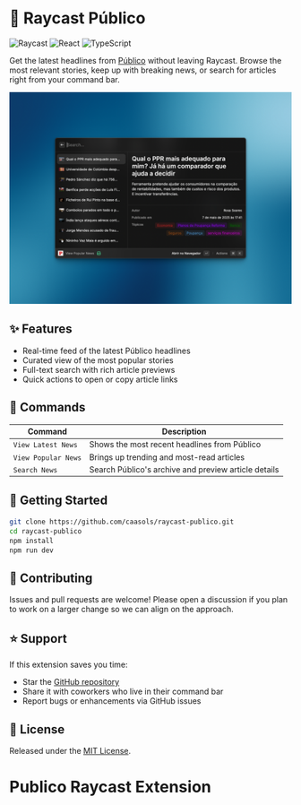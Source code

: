 # 📰 Raycast Público

![Raycast](https://img.shields.io/badge/Raycast-black?logo=raycast&style=flat)
![React](https://img.shields.io/badge/React-black?logo=react&style=flat)
![TypeScript](https://img.shields.io/badge/TypeScript-black?logo=typescript&style=flat)

Get the latest headlines from [Público](https://www.publico.pt/) without leaving Raycast. Browse the most relevant stories, keep up with breaking news, or search for articles right from your command bar.

![Raycast Público Screenshot](./assets/image.png)

## ✨ Features
- Real-time feed of the latest Público headlines
- Curated view of the most popular stories
- Full-text search with rich article previews
- Quick actions to open or copy article links

## 🧭 Commands
| Command | Description |
| --- | --- |
| `View Latest News` | Shows the most recent headlines from Público |
| `View Popular News` | Brings up trending and most-read articles |
| `Search News` | Search Público's archive and preview article details |

## 🚀 Getting Started
```bash
git clone https://github.com/caasols/raycast-publico.git
cd raycast-publico
npm install
npm run dev
```
## 🤝 Contributing
Issues and pull requests are welcome! Please open a discussion if you plan to work on a larger change so we can align on the approach.

## ⭐ Support
If this extension saves you time:
- Star the [GitHub repository](https://github.com/caasols/raycast-publico)
- Share it with coworkers who live in their command bar
- Report bugs or enhancements via GitHub issues

## 📄 License
Released under the [MIT License](./LICENSE).
# Publico Raycast Extension
